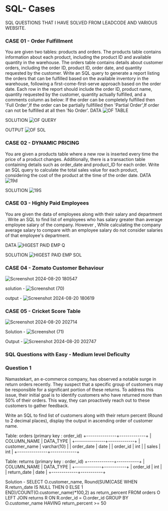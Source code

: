 # SQL- Cases
SQL QUESTIONS THAT I HAVE SOLVED FROM LEADCODE AND VARIOUS WEBSITE.

### CASE 01 - Order Fulfillment
You are given two tables: products and orders. 
The products table contains information about each product, including the product ID and available quantity in the warehouse. The orders table contains details about customer orders, including the order ID, product ID, order date, and quantity requested by the customer.
Write an SQL query to generate a report listing the orders that can be fulfilled based on the available inventory in the warehouse, following a first-come-first-serve approach based on the order date. Each row in the report should include the order ID, product name, quantity requested by the customer, quantity actually fulfilled, and a comments column as below:
If the order can be completely fulfilled then 'Full Order',If the order can be partially fullfilled then 'Partial Order',If order can not be fulfilled at all then 'No Order'.
DATA 
![OF TABLE](https://github.com/user-attachments/assets/7d21d7e2-7209-4862-8a5c-de322f6b269d)

SOLUTION 
![OF QUERY](https://github.com/user-attachments/assets/9f6baf28-52fa-4290-aa03-1510144b8384)

OUTPUT
![OF SOL](https://github.com/user-attachments/assets/e147b250-5274-45ea-8107-e577fbbe4a2f)


### CASE 02 - DYNAMIC PRICING
You are given a products table where a new row is inserted every time the price of a product changes. Additionally, there is a transaction table containing details such as order_date and product_ID for each order. Write an SQL query to calculate the total sales value for each product, considering the cost of the product at the time of the order date.
DATA
![19d](https://github.com/user-attachments/assets/7d83b2c2-3636-4ee6-8d10-20e6360df7c4)

SOLUTION
![19S](https://github.com/user-attachments/assets/2a90e1a7-5f6b-42b4-9fc4-6613302921a9)


### CASE 03 - Highly Paid Employees
You are given the data of employees along with their salary and department . Write an SQL to find list of employees who has salary greater than average employee salary of the company.  However , While calculating the company average salary to compare with an employee salary do not consider salaries of that employee's department.

DATA 
![HIGEST PAID EMP Q](https://github.com/user-attachments/assets/c3b1f309-6b1b-446a-8191-d7024489b025)

SOLUTION 
![HIGEST PAID EMP SOL](https://github.com/user-attachments/assets/a3e40ba9-9f9b-4960-babc-bd01d9144bfe)


### CASE 04 - Zomato Customer Behaviour 
![Screenshot 2024-08-20 180547](https://github.com/user-attachments/assets/f2ba1402-b551-43ef-9fa9-33335b194a8a)

solution - 
![Screenshot (70)](https://github.com/user-attachments/assets/686a7a3d-6c6b-4e8e-8e8f-4ae39fefa1e8)

output - 
![Screenshot 2024-08-20 180619](https://github.com/user-attachments/assets/0a039cfe-e4b9-4c06-924c-0695915834dd)


### CASE 05 - Cricket Score Table
![Screenshot 2024-08-20 202714](https://github.com/user-attachments/assets/67123f24-6dac-4b82-a7b8-c65fc198df1e)

Solution - 
![Screenshot (71)](https://github.com/user-attachments/assets/cd6b9117-650f-41ef-a7e0-c82575a23484)

Output - 
![Screenshot 2024-08-20 202747](https://github.com/user-attachments/assets/f0280b98-1995-49bb-afca-eb918f626f09)


### SQL Questions with Easy - Medium level Deficulty
### Question 1 
Namastekart, an e-commerce company, has observed a notable surge in return orders recently. 
They suspect that a specific group of customers may be responsible for a significant portion of these returns. 
To address this issue, their initial goal is to identify customers who have returned more than 50% of their orders. 
This way, they can proactively reach out to these customers to gather feedback.

Write an SQL to find list of customers along with their return percent (Round to 2 decimal places), display the output in ascending order of customer name.

Table: orders (primary key : order_id)
+---------------+-------------+
| COLUMN_NAME   | DATA_TYPE   |
+---------------+-------------+
| customer_name | varchar(10) |
| order_date    | date        |
| order_id      | int         |
| sales         | int         |
+---------------+-------------+

Table: returns (primary key : order_id)
+-------------+-----------+
| COLUMN_NAME | DATA_TYPE |
+-------------+-----------+
| order_id    | int       |
| return_date | date      |
+-------------+-----------+

Solution - 
SELECT O.customer_name, 
Round(SUM(CASE WHEN R.return_date IS NULL THEN 0 ELSE 1 END)/COUNT(O.customer_name)*100,2) as return_percent
FROM orders O
LEFT JOIN returns R ON R.order_id = O.order_id
GROUP BY O.customer_name
HAVING return_percent >= 50




